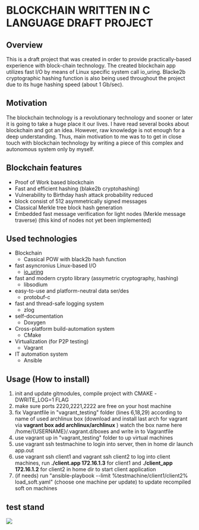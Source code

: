 # BLOCKCHAIN WRITTEN IN C LANGUAGE DRAFT PROJECT

## Overview

This is a draft project that was created in order to provide practically-based experience with 
block-chain technology.
The created blockchain app utilizes fast I/O by means of Linux specific system call io_uring.
Blacke2b cryptographic hashing function is also being used throughout the project due to its huge 
hashing speed (about 1 Gb/sec).


## Motivation
The blockchain technology is a revolutionary technology and sooner or later it is going to take a huge place it our lives.
I have read several books about blockchain and got an idea. However, raw knowledge is not enough for a deep understanding. 
Thus, main motivation to me was to to get in close touch with blockchain technology by writing a piece of this complex and autonomous system only by myself.

## Blockchain features
* Proof of Work based blockchain
* Fast and efficient hashing (blake2b cryptohashing)
* Vulnerability to Birthday hash attack probability reduced
* block consist of 512 asymmetrically signed messages
* Classical Merkle tree block hash generation
* Embedded fast message verification for light nodes (Merkle message traverse) (this kind of nodes not yet been implemented)

## Used technologies
* Blockchain
  * Cassical POW with black2b hash function
* fast asyncronius Linux-based I/O
  * [io_uring]( https://unixism.net/loti/index.html )
* fast and modern crypto library (assymetric cryptography, hashing)
  * libsodium
* easy-to-use and platform-neutral data ser/des
  * protobuf-c
* fast and thread-safe logging system
  * zlog
* self-documentation
  * Doxygen
* Cross-platform build-automation system
  * CMake
* Virtualization (for P2P testing)
  * Vagrant
* IT automation system 
  * Ansible
## Usage (How to install)

1. init and update gitmodules, compile project with CMAKE -DWRITE_LOG=1 FLAG
2. make sure ports 2220,2221,2222 are free on your host machine
3. fix Vagrantfile in "vagrant_testing" folder (lines 6,18,29) according to name of used archlinux box (download and install last arch for vagrant via **vagrant box add archlinux/archlinux** ) watch the box name here /home/{USERNAME}/.vagrant.d/boxes and write in to Vagrantfile
4. use vagrant up in "vagrant_testing" folder to up virtual machines
5. use vagrant ssh testmachine to login into server, then in home dir launch app.out
6. use vagrant ssh client1 and vagrant ssh client2 to log into client machines, run **./client.app 172.16.1.3** for client1  and **./client_app 172.16.1.2** for client2 in home dir to start client application 
7. (if needs) run "ansible-playbook --limit %testmachine/client1/client2% load_soft.yaml" (choose one machine per update) to update recompiled soft on machines

## test stand
![](https://github.com/Kerosin3/C_blockchain-draft/blob/main_experimental/docs/pictures/blockchain.jpg)


